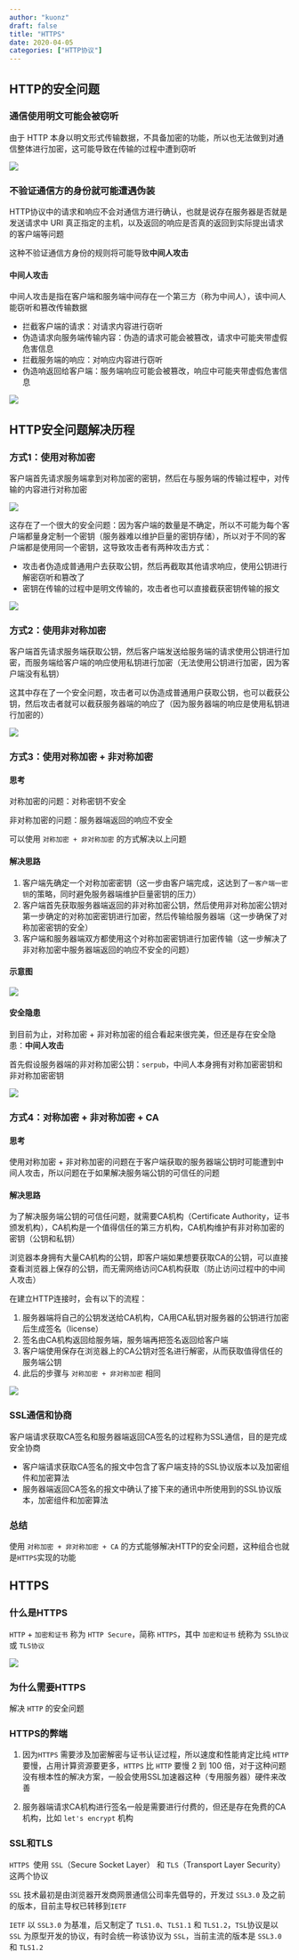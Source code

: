 ```yaml
---
author: "kuonz"
draft: false
title: "HTTPS"
date: 2020-04-05
categories: ["HTTP协议"]
---
```

  
## HTTP的安全问题

### 通信使用明文可能会被窃听 

由于 HTTP 本身以明文形式传输数据，不具备加密的功能，所以也无法做到对通信整体进行加密，这可能导致在传输的过程中遭到窃听

![](/05-HTTPS-images/image-20200325193130088.png)

### 不验证通信方的身份就可能遭遇伪装

HTTP协议中的请求和响应不会对通信方进行确认，也就是说存在服务器是否就是发送请求中 URI 真正指定的主机，以及返回的响应是否真的返回到实际提出请求的客户端等问题

这种不验证通信方身份的规则将可能导致**中间人攻击**

#### 中间人攻击

中间人攻击是指在客户端和服务端中间存在一个第三方（称为中间人），该中间人能窃听和篡改传输数据

* 拦截客户端的请求：对请求内容进行窃听
* 伪造请求向服务端传输内容：伪造的请求可能会被篡改，请求中可能夹带虚假危害信息
* 拦截服务端的响应：对响应内容进行窃听
* 伪造响返回给客户端：服务端响应可能会被篡改，响应中可能夹带虚假危害信息

![](/05-HTTPS-images/image-20200325221239738.png)



## HTTP安全问题解决历程

### 方式1：使用对称加密

客户端首先请求服务端拿到对称加密的密钥，然后在与服务端的传输过程中，对传输的内容进行对称加密

![](/05-HTTPS-images/image-20200325225805798.png)

这存在了一个很大的安全问题：因为客户端的数量是不确定，所以不可能为每个客户端都量身定制一个密钥（服务器难以维护巨量的密钥存储），所以对于不同的客户端都是使用同一个密钥，这导致攻击者有两种攻击方式：

* 攻击者伪造成普通用户去获取公钥，然后再截取其他请求响应，使用公钥进行解密窃听和篡改了
* 密钥在传输的过程中是明文传输的，攻击者也可以直接截获密钥传输的报文

![](/05-HTTPS-images/image-20200325230523256.png)

### 方式2：使用非对称加密

客户端首先请求服务端获取公钥，然后客户端发送给服务端的请求使用公钥进行加密，而服务端给客户端的响应使用私钥进行加密（无法使用公钥进行加密，因为客户端没有私钥）

这其中存在了一个安全问题，攻击者可以伪造成普通用户获取公钥，也可以截获公钥，然后攻击者就可以截获服务器端的响应了（因为服务器端的响应是使用私钥进行加密的）

![](/05-HTTPS-images/image-20200325231457614.png)

### 方式3：使用对称加密 + 非对称加密

#### 思考

对称加密的问题：对称密钥不安全

非对称加密的问题：服务器端返回的响应不安全

可以使用 `对称加密 + 非对称加密` 的方式解决以上问题

#### 解决思路

1. 客户端先确定一个对称加密密钥（这一步由客户端完成，这达到了`一客户端一密钥`的策略，同时避免服务器端维护巨量密钥的压力）
2. 客户端首先获取服务器端返回的非对称加密公钥，然后使用非对称加密公钥对第一步确定的对称加密密钥进行加密，然后传输给服务器端（这一步确保了对称加密密钥的安全）
3. 客户端和服务器端双方都使用这个对称加密密钥进行加密传输（这一步解决了非对称加密中服务器端返回的响应不安全的问题）

#### 示意图

![](/05-HTTPS-images/image-20200326000133801.png)

#### 安全隐患

到目前为止，对称加密 + 非对称加密的组合看起来很完美，但还是存在安全隐患：**中间人攻击**

首先假设服务器端的非对称加密公钥：`serpub`，中间人本身拥有对称加密密钥和非对称加密密钥

![](/05-HTTPS-images/image-20200326000041678.png)

### 方式4：对称加密 + 非对称加密 + CA

#### 思考

使用对称加密 + 非对称加密的问题在于客户端获取的服务器端公钥时可能遭到中间人攻击，所以问题在于如果解决服务端公钥的可信任的问题

#### 解决思路

为了解决服务端公钥的可信任问题，就需要CA机构（Certificate Authority，证书颁发机构），CA机构是一个值得信任的第三方机构，CA机构维护有非对称加密的密钥（公钥和私钥）

浏览器本身拥有大量CA机构的公钥，即客户端如果想要获取CA的公钥，可以直接查看浏览器上保存的公钥，而无需网络访问CA机构获取（防止访问过程中的中间人攻击）

在建立HTTP连接时，会有以下的流程：

1. 服务器端将自己的公钥发送给CA机构，CA用CA私钥对服务器的公钥进行加密后生成签名（license）
2. 签名由CA机构返回给服务端，服务端再把签名返回给客户端
3. 客户端使用保存在浏览器上的CA公钥对签名进行解密，从而获取值得信任的服务端公钥
4. 此后的步骤与 `对称加密 + 非对称加密` 相同

![](/05-HTTPS-images/image-20200326003956683.png)

### SSL通信和协商

客户端请求获取CA签名和服务器端返回CA签名的过程称为SSL通信，目的是完成安全协商

* 客户端请求获取CA签名的报文中包含了客户端支持的SSL协议版本以及加密组件和加密算法
* 服务器端返回CA签名的报文中确认了接下来的通讯中所使用到的SSL协议版本，加密组件和加密算法

### 总结

使用 `对称加密 + 非对称加密 + CA` 的方式能够解决HTTP的安全问题，这种组合也就是`HTTPS`实现的功能





## HTTPS

### 什么是HTTPS

`HTTP` + `加密和证书` 称为 `HTTP Secure`，简称 `HTTPS`，其中 `加密和证书` 统称为 `SSL协议` 或 `TLS协议`

![](/05-HTTPS-images/image-20200326004701626.png)

### 为什么需要HTTPS

解决 `HTTP` 的安全问题

### HTTPS的弊端

1. 因为`HTTPS` 需要涉及加密解密与证书认证过程，所以速度和性能肯定比纯 `HTTP` 要慢，占用计算资源要更多，`HTTPS` 比 `HTTP` 要慢 2 到 100 倍，对于这种问题没有根本性的解决方案，一般会使用SSL加速器这种（专用服务器）硬件来改善

2. 服务器端请求CA机构进行签名一般是需要进行付费的，但还是存在免费的CA机构，比如 `let's encrypt` 机构

### SSL和TLS

`HTTPS `使用 `SSL`（Secure Socket Layer） 和 `TLS`（Transport Layer Security）这两个协议

`SSL` 技术最初是由浏览器开发商网景通信公司率先倡导的，开发过 `SSL3.0` 及之前的版本，目前主导权已转移到`IETF`

`IETF` 以 `SSL3.0` 为基准，后又制定了 `TLS1.0`、`TLS1.1` 和 `TLS1.2`，`TSL`协议是以 `SSL` 为原型开发的协议，有时会统一称该协议为 `SSL`，当前主流的版本是 `SSL3.0` 和 `TLS1.2`
